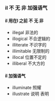 ### il 不 无 非 加强语气

#### il 用在l 之前 不 无 非
- illegal 非法的
- illogical 不合逻辑的
- illiterate 不识字的
- illimitable 无限制的
- illocal 位置不定的
- illiberal  不大方的

#### il 加强语气
- illuminate 照耀
- illustrate 说明 表明
